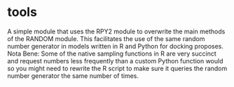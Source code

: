 tools
=====
A simple module that uses the RPY2 module to overwrite the main methods 
of the RANDOM module. This facilitates the use of the same random number 
generator in models written in R and Python for docking proposes. Nota Bene: 
Some of the native sampling functions in R are very succinct and request 
numbers less frequently than a custom Python function would so you might need
to rewrite the R script to make sure it queries the random number generator 
the same number of times.
